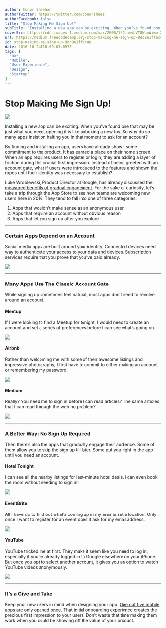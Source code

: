 ```yaml
---
author: Conor Sheehan
authorTwitter: https://twitter.com/conorsheez
authorFacebook: false
title: "Stop Making Me Sign Up!"
subTitle: "Installing a new app can be exciting. When you’ve found one that may be just what you need, opening it is like unboxing a new toy. So why..."
coverSrc: https://cdn-images-1.medium.com/max/2000/1*DLamvbVT8WuoWimo-Xn6ow.jpeg
url: https://medium.freecodecamp.org/stop-making-me-sign-up-9dc9e1ffac4e
id: stop-making-me-sign-up-9dc9e1ffac4e
date: 2016-10-24T16:59:03.097Z
tags: [
  "UX",
  "Mobile",
  "User Experience",
  "Design",
  "Startup"
]
---
```

# Stop Making Me Sign Up!







![](https://cdn-images-1.medium.com/max/2000/1*DLamvbVT8WuoWimo-Xn6ow.jpeg)







Installing a new app can be exciting. When you’ve found one that may be just what you need, opening it is like unboxing a new toy. So why do so many apps insist on halting you in that moment to ask for an account?

By finding and installing an app, users have already shown some commitment to the product. It has earned a place on their home screen. When an app requires users to register or login, they are adding a layer of friction during the crucial first impression. Instead of being greeted with an account gate, what if users were introduced to the features and shown the ropes until their identity was necessary to establish?

Luke Wroblewski, Product Director at Google, has already discussed the [measured benefits of gradual engagement](http://www.lukew.com/ff/entry.asp?1678). For the sake of curiosity, let’s take a trip through the App Store to see how teams are welcoming new users here in 2016\. They tend to fall into one of three categories:

1.  Apps that wouldn’t make sense as an anonymous user
2.  Apps that require an account without obvious reason
3.  Apps that let you sign up after you explore











* * *







### Certain Apps Depend on an Account

Social media apps are built around your identity. Connected devices need way to authenticate your access to your data and devices. Subscription services require that you prove that you’ve paid already.



![](https://cdn-images-1.medium.com/max/1600/1*wNRX4mSDMjvXQ2vY9ZnHZA.jpeg)













* * *







### Many Apps Use The Classic Account Gate

While signing up sometimes feel natural, most apps don’t need to revolve around an account.

#### Meetup

If I were looking to find a Meetup for tonight, I would need to create an account and set a series of preferences before I can see what’s going on.



![](https://cdn-images-1.medium.com/max/1600/1*LSjNMs4TwDlqThOwwzGChA.jpeg)



#### Airbnb

Rather than welcoming me with some of their awesome listings and impressive photography, I first have to commit to either making an account or remembering my password.



![](https://cdn-images-1.medium.com/max/1600/1*KpxUowSNUxUegZPb8FqmiA.jpeg)



#### Medium

Really? You need me to sign in before I can read articles? The same articles that I can read through the web no problem?



![](https://cdn-images-1.medium.com/max/1600/1*Q-t6GQfOa98sIuwXEDwUkQ.jpeg)













* * *







### A Better Way: No Sign Up Required

Then there’s also the apps that gradually engage their audience. Some of them allow you to skip the sign up till later. Some put you right in the app until you need an account.

#### Hotel Tonight

I can see all the nearby listings for last-minute hotel deals. I can even book the room without needing to sign in!



![](https://cdn-images-1.medium.com/max/1600/1*siZQ7jbcwJLrKkPRbAWt-Q.jpeg)



#### EventBrite

All I have do to find out what’s coming up in my area is set a location. Only once I want to register for an event does it ask for my email address.



![](https://cdn-images-1.medium.com/max/1600/1*L-3PWkAQ0wH8XIIwBb5-UA.jpeg)



#### YouTube

YouTube tricked me at first. They make it seem like you need to log in, especially if you’re already logged in to Google elsewhere on your iPhone. But once you opt to select another account, it gives you an option to watch YouTube videos anonymously.



![](https://cdn-images-1.medium.com/max/1600/1*mpbngyPlNantsESuEXrD_A.jpeg)













* * *







### It’s a Give and Take

Keep your new users in mind when designing your app. [One out five mobile apps are only opened once](https://www.statista.com/statistics/271628/percentage-of-apps-used-once-in-the-us/). That initial onboarding experience creates the precious first impression to your users. Don’t waste that time making them work when you could be showing off the value of your product.








